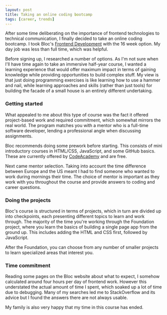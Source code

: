 ```yaml
---
layout: post
title: Taking an online coding bootcamp
tags: [career, trends]
---
```


After some time deliberating on the importance of frontend technologies to technical communication, I finally decided to take an online coding bootcamp. I took Bloc's [Frontend Development](https://www.bloc.io/frontend-development-bootcamp) with the 16 week option. My day job was less than full time, which was helpful.

Before signing up, I researched a number of options. As I'm not sure when I'll have time again to take an immersive half-year course, I wanted a learning experience that would offer maximum impact in terms of gaining knowledge while providing opportunities to build complex stuff. My view is that just doing programming exercises is like learning how to use a hammer and nail, while learning approaches and skills (rather than just tools) for building the facade of a small house is an entirely different undertaking.

### Getting started

What appealed to me about this type of course was the fact it offered project-based work and required commitment, which somewhat mirrors the real world. The program matches you with a mentor who is a full-time software developer, lending a professional angle when discussing assignments.

Bloc recommends doing some prework before starting. This consists of mini introductory courses in HTML/CSS, JavaScript, and some GitHub basics. These are currently offered by [CodeAcademy](https://www.codecademy.com) and are free.

Next came mentor selection. Taking into account the time difference between Europe and the US meant I had to find someone who wanted to work during mornings their time. The choice of mentor is important as they work with you throughout the course and provide answers to coding and career questions.

### Doing the projects

Bloc's course is structured in terms of projects, which in turn are divided up into checkpoints, each presenting different topics to learn and work through. The majority of the time you're working through the Foundation project, where you learn the basics of building a single page app from the ground up. This includes adding the HTML and CSS first, followed by JavaScript.

After the Foundation, you can choose from any number of smaller projects to learn specialized areas that interest you.

### Time commitment

Reading some pages on the Bloc website about what to expect, I somehow calculated around four hours per day of frontend work. However this understated the actual amount of time I spent, which soaked up a lot of time due to debugging. Many of my searches led me to StackOverflow and its advice but I found the answers there are not always usable.

My family is also very happy that my time in this course has ended.
